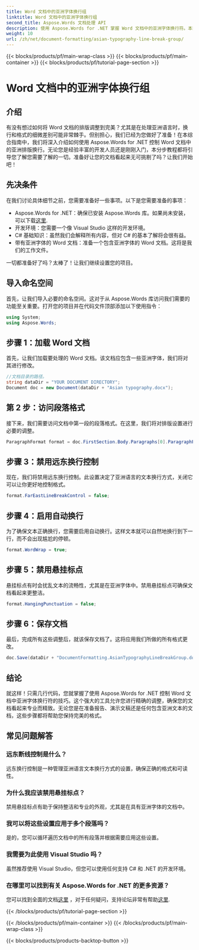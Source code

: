 ```yaml
---
title: Word 文档中的亚洲字体换行组
linktitle: Word 文档中的亚洲字体换行组
second_title: Aspose.Words 文档处理 API
description: 使用 Aspose.Words for .NET 掌握 Word 文档中的亚洲字体换行符。本指南提供了精确格式化的分步教程。
weight: 10
url: /zh/net/document-formatting/asian-typography-line-break-group/
---
```


{{< blocks/products/pf/main-wrap-class >}}
{{< blocks/products/pf/main-container >}}
{{< blocks/products/pf/tutorial-page-section >}}

# Word 文档中的亚洲字体换行组

## 介绍

有没有想过如何将 Word 文档的排版调整到完美？尤其是在处理亚洲语言时，换行和格式的细微差别可能非常棘手。但别担心，我们已经为您做好了准备！在本综合指南中，我们将深入介绍如何使用 Aspose.Words for .NET 控制 Word 文档中的亚洲排版换行。无论您是经验丰富的开发人员还是刚刚入门，本分步教程都将引导您了解您需要了解的一切。准备好让您的文档看起来无可挑剔了吗？让我们开始吧！

## 先决条件

在我们讨论具体细节之前，您需要准备好一些事项。以下是您需要准备的事项：

- Aspose.Words for .NET：确保已安装 Aspose.Words 库。如果尚未安装，可以下载[这里](https://releases.aspose.com/words/net/).
- 开发环境：您需要一个像 Visual Studio 这样的开发环境。
- C# 基础知识：虽然我们会解释所有内容，但对 C# 的基本了解将会很有益。
- 带有亚洲字体的 Word 文档：准备一个包含亚洲字体的 Word 文档。这将是我们的工作文件。

一切都准备好了吗？太棒了！让我们继续设置您的项目。

## 导入命名空间

首先，让我们导入必要的命名空间。这对于从 Aspose.Words 库访问我们需要的功能至关重要。打开您的项目并在代码文件顶部添加以下使用指令：

```csharp
using System;
using Aspose.Words;
```

## 步骤 1：加载 Word 文档

首先，让我们加载要处理的 Word 文档。该文档应包含一些亚洲字体，我们将对其进行修改。

```csharp
//文档目录的路径。
string dataDir = "YOUR DOCUMENT DIRECTORY";
Document doc = new Document(dataDir + "Asian typography.docx");
```

## 第 2 步：访问段落格式

接下来，我们需要访问文档中第一段的段落格式。在这里，我们将对排版设置进行必要的调整。

```csharp
ParagraphFormat format = doc.FirstSection.Body.Paragraphs[0].ParagraphFormat;
```

## 步骤 3：禁用远东换行控制

现在，我们将禁用远东换行控制。此设置决定了亚洲语言的文本换行方式，关闭它可以让你更好地控制格式。

```csharp
format.FarEastLineBreakControl = false;
```

## 步骤 4：启用自动换行

为了确保文本正确换行，您需要启用自动换行。这样文本就可以自然地换行到下一行，而不会出现尴尬的停顿。

```csharp
format.WordWrap = true;
```

## 步骤 5：禁用悬挂标点

悬挂标点有时会扰乱文本的流畅性，尤其是在亚洲字体中。禁用悬挂标点可确保文档看起来更整洁。

```csharp
format.HangingPunctuation = false;
```

## 步骤 6：保存文档

最后，完成所有这些调整后，就该保存文档了。这将应用我们所做的所有格式更改。

```csharp
doc.Save(dataDir + "DocumentFormatting.AsianTypographyLineBreakGroup.docx");
```

## 结论

就这样！只需几行代码，您就掌握了使用 Aspose.Words for .NET 控制 Word 文档中亚洲字体换行符的技巧。这个强大的工具允许您进行精确的调整，确保您的文档看起来专业而精致。无论您是在准备报告、演示文稿还是任何包含亚洲文本的文档，这些步骤都将帮助您保持完美的格式。 

## 常见问题解答

### 远东断线控制是什么？
远东换行控制是一种管理亚洲语言文本换行方式的设置，确保正确的格式和可读性。

### 为什么我应该禁用悬挂标点？
禁用悬挂标点有助于保持整洁和专业的外观，尤其是在具有亚洲字体的文档中。

### 我可以将这些设置应用于多个段落吗？
是的，您可以循环遍历文档中的所有段落并根据需要应用这些设置。

### 我需要为此使用 Visual Studio 吗？
虽然推荐使用 Visual Studio，但您可以使用任何支持 C# 和 .NET 的开发环境。

### 在哪里可以找到有关 Aspose.Words for .NET 的更多资源？
您可以找到全面的文档[这里](https://reference.aspose.com/words/net/) ，对于任何疑问，支持论坛非常有帮助[这里](https://forum.aspose.com/c/words/8).

{{< /blocks/products/pf/tutorial-page-section >}}

{{< /blocks/products/pf/main-container >}}
{{< /blocks/products/pf/main-wrap-class >}}

{{< blocks/products/products-backtop-button >}}
